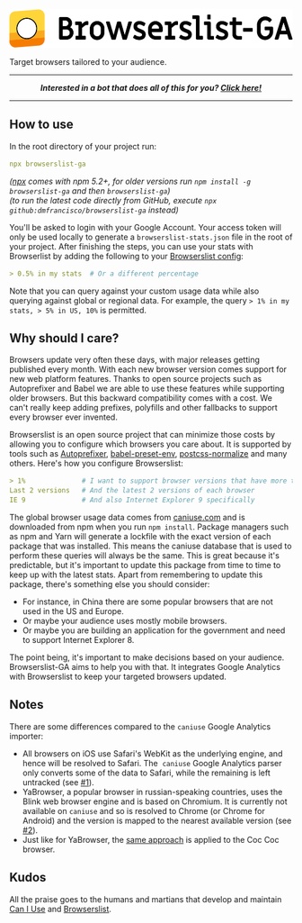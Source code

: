 <img width="520" height="68" src="./logo.svg" alt="Browserslist-GA logo">

Target browsers tailored to your audience.

---

<p align="center">
  <strong><em>Interested in a bot that does all of this for you?
    <a href="https://goo.gl/forms/WPS13gLAJTwqWQyy1">Click here!</a>
  </em></strong>
</p>

---

## How to use

In the root directory of your project run:

```yaml
npx browserslist-ga
```

_([npx](https://medium.com/@maybekatz/introducing-npx-an-npm-package-runner-55f7d4bd282b) comes with npm 5.2+, for older versions run `npm install -g browserslist-ga` and then `browserslist-ga`)_  
_(to run the latest code directly from GitHub, execute `npx github:dmfrancisco/browserslist-ga` instead)_

You'll be asked to login with your Google Account. Your access token will only be used locally to generate a `browserslist-stats.json` file in the root of your project. After finishing the steps, you can use your stats with Browserlist by adding the following to your [Browserslist config](https://github.com/ai/browserslist#config-file):

```yaml
> 0.5% in my stats  # Or a different percentage
```

Note that you can query against your custom usage data while also querying against global or regional data. For example, the query `> 1% in my stats, > 5% in US, 10%` is permitted.

## Why should I care?

Browsers update very often these days, with major releases getting published every month.
With each new browser version comes support for new web platform features.
Thanks to open source projects such as Autoprefixer and Babel we are able to use these features while supporting older browsers.
But this backward compatibility comes with a cost.
We can't really keep adding prefixes, polyfills and other fallbacks to support every browser ever invented.

Browserslist is an open source project that can minimize those costs by allowing you to configure which browsers you care about.
It is supported by tools such as
[Autoprefixer](https://github.com/postcss/autoprefixer),
[babel-preset-env](https://github.com/babel/babel/tree/master/packages/babel-preset-env),
[postcss-normalize](https://github.com/jonathantneal/postcss-normalize) and many others.
Here's how you configure Browserslist:

```yaml
> 1%              # I want to support browser versions that have more than 1% of global usage
Last 2 versions   # And the latest 2 versions of each browser
IE 9              # And also Internet Explorer 9 specifically
```

The global browser usage data comes from [caniuse.com](https://caniuse.com) and is downloaded from npm when you run `npm install`.
Package managers such as npm and Yarn will generate a lockfile with the exact version of each package that was installed.
This means the caniuse database that is used to perform these queries will always be the same.
This is great because it's predictable, but it's important to update this package from time to time to keep up with the latest stats.
Apart from remembering to update this package, there's something else you should consider:

* For instance, in China there are some popular browsers that are not used in the US and Europe.
* Or maybe your audience uses mostly mobile browsers.
* Or maybe you are building an application for the government and need to support Internet Explorer 8.

The point being, it's important to make decisions based on your audience.
Browserslist-GA aims to help you with that.
It integrates Google Analytics with Browserslist to keep your targeted browsers updated.

## Notes

There are some differences compared to the `caniuse` Google Analytics importer:

* All browsers on iOS use Safari's WebKit as the underlying engine, and hence will be resolved to Safari. The  `caniuse` Google Analytics parser only converts some of the data to Safari, while the remaining is left untracked (see [#1](https://github.com/dmfrancisco/browserslist-ga/pull/1)).
* YaBrowser, a popular browser in russian-speaking countries, uses the Blink web browser engine and is based on Chromium. It is currently not available on `caniuse` and so is resolved to Chrome (or Chrome for Android) and the version is mapped to the nearest available version (see [#2](https://github.com/dmfrancisco/browserslist-ga/pull/2)).
* Just like for YaBrowser, the [same approach](https://github.com/dmfrancisco/map-to-chrome/blob/master/browsers/coccoc.json) is applied to the Coc Coc browser.

## Kudos

All the praise goes to the humans and martians that develop and maintain [Can I Use](https://caniuse.com) and [Browserslist](https://github.com/ai/browserslist).
